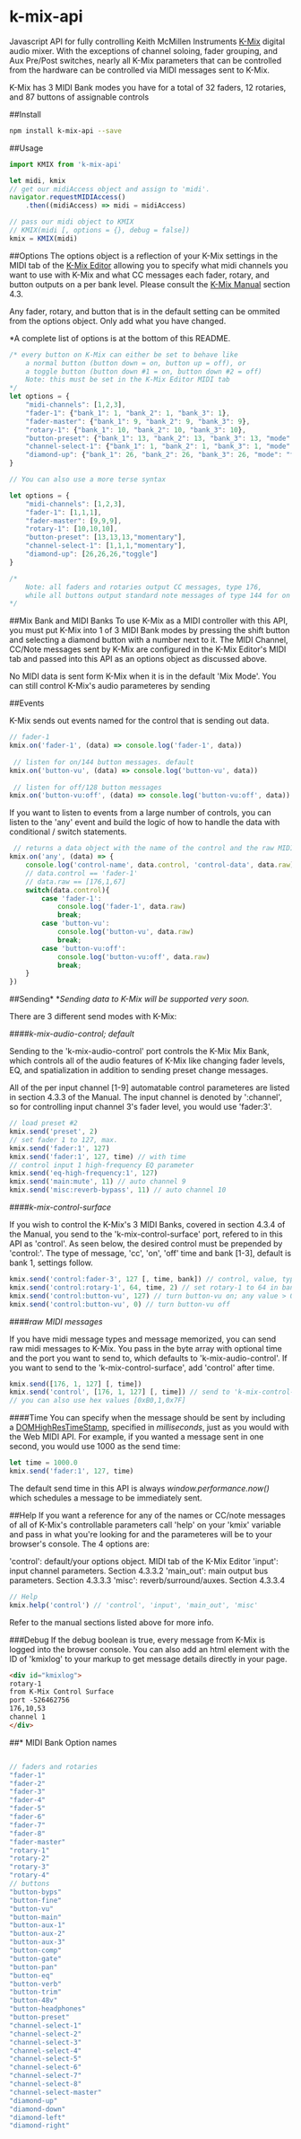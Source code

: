 # k-mix-api
Javascript API for fully controlling Keith McMillen Instruments [K-Mix](https://www.keithmcmillen.com/products/k-mix/) digital audio mixer. With the exceptions of channel soloing, fader grouping, and Aux Pre/Post switches, nearly all K-Mix parameters that can be controlled from the hardware can be controlled via MIDI messages sent to K-Mix. 

K-Mix has 3 MIDI Bank modes you have for a total of 32 faders, 12 rotaries, and 87 buttons of assignable controls

##Install
```bash
npm install k-mix-api --save
```

##Usage
```js
import KMIX from 'k-mix-api'

let midi, kmix
// get our midiAccess object and assign to 'midi'.
navigator.requestMIDIAccess()
	.then((midiAccess) => midi = midiAccess)

// pass our midi object to KMIX
// KMIX(midi [, options = {}, debug = false])
kmix = KMIX(midi)
```

##Options
The options object is a reflection of your K-Mix settings in the MIDI tab of the [K-Mix Editor](https://www.keithmcmillen.com/downloads#kmix) allowing you to specify what midi channels you want to use with K-Mix and what CC messages each fader, rotary, and button outputs on a per bank level. Please consult the [K-Mix Manual](https://files.keithmcmillen.com/products/k-mix/documentation/kmix-manual.pdf) section 4.3.

Any fader, rotary, and button that is in the default setting can be ommited from the options object. Only add what you have changed. 

*A complete list of options is at the bottom of this README.

```js
/* every button on K-Mix can either be set to behave like 
	a normal button (button down = on, button up = off), or
	a toggle button (button down #1 = on, button down #2 = off)
	Note: this must be set in the K-Mix Editor MIDI tab
*/
let options = {
	"midi-channels": [1,2,3],
	"fader-1": {"bank_1": 1, "bank_2": 1, "bank_3": 1},
	"fader-master": {"bank_1": 9, "bank_2": 9, "bank_3": 9},
	"rotary-1": {"bank_1": 10, "bank_2": 10, "bank_3": 10},
	"button-preset": {"bank_1": 13, "bank_2": 13, "bank_3": 13, "mode": "momentary"},
	"channel-select-1": {"bank_1": 1, "bank_2": 1, "bank_3": 1, "mode": "momentary"},
	"diamond-up": {"bank_1": 26, "bank_2": 26, "bank_3": 26, "mode": "toggle"}
}

// You can also use a more terse syntax

let options = {
	"midi-channels": [1,2,3],
	"fader-1": [1,1,1],
	"fader-master": [9,9,9],
	"rotary-1": [10,10,10],
	"button-preset": [13,13,13,"momentary"],
	"channel-select-1": [1,1,1,"momentary"],
	"diamond-up": [26,26,26,"toggle"]
}

/*
	Note: all faders and rotaries output CC messages, type 176, 
	while all buttons output standard note messages of type 144 for on and 128 for off.
*/
```
##Mix Bank and MIDI Banks
To use K-Mix as a MIDI controller with this API, you must put K-Mix into 1 of 3 MIDI Bank modes by pressing the shift button and selecting a diamond button with a number next to it. The MIDI Channel, CC/Note messages sent by K-Mix are configured in the K-Mix Editor's MIDI tab and passed into this API as an options object as discussed above. 

No MIDI data is sent form K-Mix when it is in the default 'Mix Mode'. You can still control K-Mix's audio parameteres by sending 

##Events

K-Mix sends out events named for the control that is sending out data.

```js
// fader-1
kmix.on('fader-1', (data) => console.log('fader-1', data))
 
 // listen for on/144 button messages. default
kmix.on('button-vu', (data) => console.log('button-vu', data))
 
 // listen for off/128 button messages
kmix.on('button-vu:off', (data) => console.log('button-vu:off', data))
```
If you want to listen to events from a large number of controls, you can listen to the 'any' event and build the logic of how to handle the data with conditional / switch statements.

```js
 // returns a data object with the name of the control and the raw MIDI message
kmix.on('any', (data) => {
	console.log('control-name', data.control, 'control-data', data.raw)
	// data.control == 'fader-1'
	// data.raw == [176,1,67]
	switch(data.control){
		case 'fader-1':
			console.log('fader-1', data.raw)
			break;
		case 'button-vu':
			console.log('button-vu', data.raw)
			break;
		case 'button-vu:off':
			console.log('button-vu:off', data.raw)
			break;
	}
})
```
##Sending* 
**Sending data to K-Mix will be supported very soon.*

There are 3 different send modes with K-Mix:


####_k-mix-audio-control; default_

Sending to the 'k-mix-audio-control' port controls the K-Mix Mix Bank, which controls all of the audio features of K-Mix like changing fader levels, EQ, and spatialization in addition to sending preset change messages.

All of the per input channel [1-9] automatable control parameteres are listed in section 4.3.3 of the Manual. The input channel is denoted by ':channel', so for controlling input channel 3's fader level, you would use 'fader:3'.

```js
// load preset #2
kmix.send('preset', 2)
// set fader 1 to 127, max.
kmix.send('fader:1', 127)
kmix.send('fader:1', 127, time) // with time
// control input 1 high-frequency EQ parameter
kmix.send('eq-high-frequency:1', 127)
kmix.send('main:mute', 11) // auto channel 9
kmix.send('misc:reverb-bypass', 11) // auto channel 10
```

####_k-mix-control-surface_

If you wish to control the K-Mix's 3 MIDI Banks, covered in section 4.3.4 of the Manual, you send to the 'k-mix-control-surface' port, refered to in this API as 'control'. As seen below, the desired control must be prepended by 'control:'. The type of message, 'cc', 'on', 'off' time and bank [1-3], default is bank 1, settings follow. 

```js
kmix.send('control:fader-3', 127 [, time, bank]) // control, value, type['cc', 'on', 'off'], time, bank
kmix.send('control:rotary-1', 64, time, 2) // set rotary-1 to 64 in bank 2
kmix.send('control:button-vu', 127) // turn button-vu on; any value > 0
kmix.send('control:button-vu', 0) // turn button-vu off
```
####_raw MIDI messages_

If you have midi message types and message memorized, you can send raw midi messages to K-Mix. You pass in the byte array with optional time and the port you want to send to, which defaults to 'k-mix-audio-control'. If you want to send to the 'k-mix-control-surface', add 'control' after time.

```js
kmix.send([176, 1, 127] [, time])
kmix.send('control', [176, 1, 127] [, time]) // send to 'k-mix-control-surface'
// you can also use hex values [0xB0,1,0x7F]
```

####Time
You can specify when the message should be sent by including a [DOMHighResTimeStamp](https://developer.mozilla.org/en-US/docs/Web/API/DOMHighResTimeStamp), specified in *milliseconds*, just as you would with the Web MIDI API. For example, if you wanted a message sent in one second, you would use 1000 as the send time:

```js
let time = 1000.0
kmix.send('fader:1', 127, time)
```
The default send time in this API is always *window.performance.now()* which schedules a message to be immediately sent.

##Help
If you want a reference for any of the names or CC/note messages of all of K-Mix's controllable parameters call 'help' on your 'kmix' variable and pass in what you're looking for and the parameteres will be to your browser's console. The 4 options are: 

'control': default/your options object. MIDI tab of the K-Mix Editor
'input': input channel parameters. Section 4.3.3.2
'main_out': main output bus parameters. Section 4.3.3.3
'misc': reverb/surround/auxes. Section 4.3.3.4

```js
// Help
kmix.help('control') // 'control', 'input', 'main_out', 'misc'
```
Refer to the manual sections listed above for more info.

###Debug
If the debug boolean is true, every message from K-Mix is logged into the browser console.
You can also add an html element with the ID of 'kmixlog' to your markup to get message details directly in your page.

```html
<div id="kmixlog">
rotary-1
from K-Mix Control Surface
port -526462756
176,10,53
channel 1
</div>
```

##* MIDI Bank Option names
```js

// faders and rotaries
"fader-1"
"fader-2"
"fader-3"
"fader-4"
"fader-5"
"fader-6"
"fader-7"
"fader-8"
"fader-master"
"rotary-1"
"rotary-2"
"rotary-3"
"rotary-4"
// buttons
"button-byps"
"button-fine"
"button-vu"
"button-main"
"button-aux-1"
"button-aux-2"
"button-aux-3"
"button-comp"
"button-gate"
"button-pan"
"button-eq"
"button-verb"
"button-trim"
"button-48v"
"button-headphones"
"button-preset"
"channel-select-1"
"channel-select-2"
"channel-select-3"
"channel-select-4"
"channel-select-5"
"channel-select-6"
"channel-select-7"
"channel-select-8"
"channel-select-master"
"diamond-up"
"diamond-down"
"diamond-left"
"diamond-right"
```